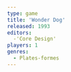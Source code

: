 ```yaml
---
type: game
title: 'Wonder Dog'
released: 1993
editors: 
  -'Core Design'
players: 1
genres:
  - Plates-formes
---
```

